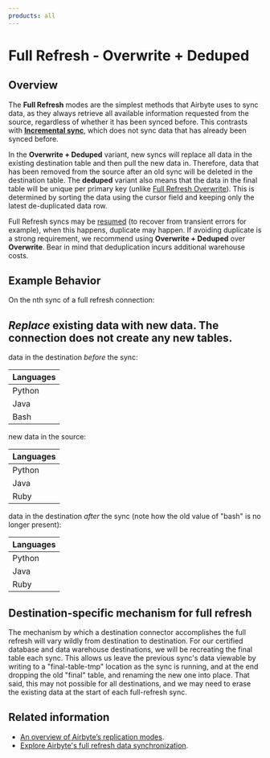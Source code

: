 ```yaml
---
products: all
---
```


# Full Refresh - Overwrite + Deduped

## Overview

The **Full Refresh** modes are the simplest methods that Airbyte uses to sync data, as they always retrieve all available information requested from the source, regardless of whether it has been synced before. This contrasts with [**Incremental sync**](./incremental-append.md), which does not sync data that has already been synced before.

In the **Overwrite + Deduped** variant, new syncs will replace all data in the existing destination table and then pull the new data in. Therefore, data that has been removed from the source after an old sync will be deleted in the destination table. The **deduped** variant also means that the data in the final table will be unique per primary key \(unlike [Full Refresh Overwrite](./full-refresh-overwrite.md)\). This is determined by sorting the data using the cursor field and keeping only the latest de-duplicated data row.

Full Refresh syncs may be [resumed](/understanding-airbyte/resumability) (to recover from transient errors for example), when this happens, duplicate may happen. If avoiding duplicate is a strong requirement, we recommend using **Overwrite + Deduped** over **Overwrite**. Bear in mind that deduplication incurs additional warehouse costs.

## Example Behavior

On the nth sync of a full refresh connection:

## _Replace_ existing data with new data. The connection does not create any new tables.

data in the destination _before_ the sync:

| Languages |
| :-------- |
| Python    |
| Java      |
| Bash      |

new data in the source:

| Languages |
| :-------- |
| Python    |
| Java      |
| Ruby      |

data in the destination _after_ the sync (note how the old value of "bash" is no longer present):

| Languages |
| :-------- |
| Python    |
| Java      |
| Ruby      |

## Destination-specific mechanism for full refresh

The mechanism by which a destination connector accomplishes the full refresh will vary wildly from destination to destination. For our certified database and data warehouse destinations, we will be recreating the final table each sync. This allows us leave the previous sync's data viewable by writing to a "final-table-tmp" location as the sync is running, and at the end dropping the old "final" table, and renaming the new one into place. That said, this may not possible for all destinations, and we may need to erase the existing data at the start of each full-refresh sync.

## Related information

- [An overview of Airbyte’s replication modes](https://airbyte.com/blog/understanding-data-replication-modes).
- [Explore Airbyte's full refresh data synchronization](https://airbyte.com/tutorials/full-data-synchronization).
